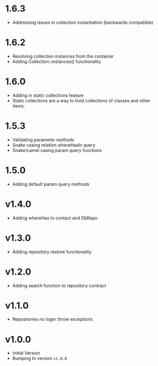 # 1.6.3

- Addressing issues in collection instantiation (backwards compatible)

# 1.6.2

- Resolving collection instances from the container
- Adding Collection::instances() functionality

# 1.6.0

- Adding in static collections feature
- Static collections are a way to hold collections of classes and other items.

# 1.5.3

- Validating parameter methods
- Snake casing relation whereHasIn query
- Snake/camel casing param query functions

# 1.5.0

- Adding default param query methods

# v1.4.0

- Adding whereHas to contact and DbRepo

# v1.3.0

- Adding repository restore functionality

# v1.2.0

- Adding search function to repository contract

# v1.1.0

- Repositories no loger throw exceptions

# v1.0.0

- Initial Version
- Bumping to version `v1.0.0`